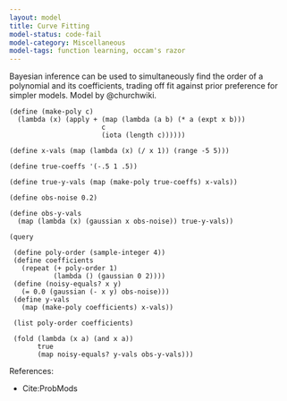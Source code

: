 ```yaml
---
layout: model
title: Curve Fitting
model-status: code-fail
model-category: Miscellaneous
model-tags: function learning, occam's razor
---
```


Bayesian inference can be used to simultaneously find the order of
a polynomial and its coefficients, trading off fit against prior
preference for simpler models. Model by @churchwiki.

    (define (make-poly c)
      (lambda (x) (apply + (map (lambda (a b) (* a (expt x b)))
                           c
                           (iota (length c))))))
    
    (define x-vals (map (lambda (x) (/ x 1)) (range -5 5)))
    
    (define true-coeffs '(-.5 1 .5))
    
    (define true-y-vals (map (make-poly true-coeffs) x-vals))
    
    (define obs-noise 0.2)
    
    (define obs-y-vals
      (map (lambda (x) (gaussian x obs-noise)) true-y-vals))
    
    (query
    
     (define poly-order (sample-integer 4))
     (define coefficients
       (repeat (+ poly-order 1)
               (lambda () (gaussian 0 2))))
     (define (noisy-equals? x y)
       (= 0.0 (gaussian (- x y) obs-noise)))
     (define y-vals
       (map (make-poly coefficients) x-vals))
    
     (list poly-order coefficients)
    
     (fold (lambda (x a) (and x a))
           true
           (map noisy-equals? y-vals obs-y-vals)))

References:

- Cite:ProbMods
